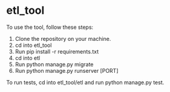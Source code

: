 # etl_tool

To use the tool, follow these steps:

1) Clone the repository on your machine.
2) cd into etl_tool
3) Run pip install -r requirements.txt
4) cd into etl
6) Run python manage.py migrate
7) Run python manage.py runserver [PORT]

To run tests, cd into etl_tool/etl and run python manage.py test.
